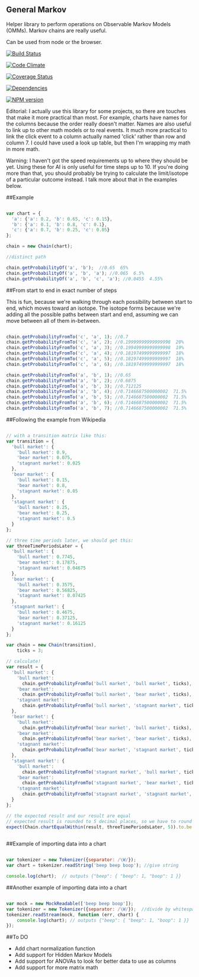 General Markov
-----

Helper library to perform operations on Observable Markov Models (OMMs).  Markov chains are really useful.

Can be used from node or the browser.

[![Build Status](https://travis-ci.org/TakenPilot/general-markov.svg?branch=master)](https://travis-ci.org/TakenPilot/general-markov)

[![Code Climate](https://codeclimate.com/github/TakenPilot/general-markov/badges/gpa.svg)](https://codeclimate.com/github/TakenPilot/general-markov)

[![Coverage Status](https://coveralls.io/repos/TakenPilot/general-markov/badge.png?branch=master)](https://coveralls.io/r/TakenPilot/general-markov?branch=master)

[![Dependencies](https://david-dm.org/TakenPilot/general-markov.svg?style=flat)](https://david-dm.org/TakenPilot/general-markov.svg?style=flat)

[![NPM version](https://badge.fury.io/js/general-markov.svg)](http://badge.fury.io/js/general-markov)

Editorial:  I actually use this library for some projects, so there are touches that make it more practical than most. For 
example, charts have names for the columns because the order really doesn't matter.  Names are also useful to link up 
to other math models or to real events.  It much more practical to link the click event to a column actually named 'click' 
rather than row and column 7. I could have used a look up table, but then I'm wrapping my math in more math.

Warning:  I haven't got the speed requirements up to where they should be yet.  Using these for AI is only useful for
time steps up to 10.  If you're doing more than that, you should probably be trying to calculate the limit/isotope of a
particular outcome instead.  I talk more about that in the examples below.

##Example

```JavaScript

var chart = {
  'a': {'a': 0.2, 'b': 0.65, 'c': 0.15},
  'b': {'a': 0.1, 'b': 0.8, 'c': 0.1},
  'c': {'a': 0.7, 'b': 0.25, 'c': 0.05}
};

chain = new Chain(chart);

//distinct path

chain.getProbabilityOf('a', 'b');  //0.65  65%
chain.getProbabilityOf('a', 'b', 'a'); //0.065  6.5%
chain.getProbabilityOf('a', 'b', 'c', 'a'); //0.0455  4.55%

```

##From start to end in exact number of steps

This is fun, because we're walking through each possibility between start to end, which moves 
toward an isotope. The isotope forms because we're adding all the possible paths between start 
and end, assuming we can move between all of them in-between.

```JavaScript

chain.getProbabilityFromTo('c', 'a', 1); //0.7
chain.getProbabilityFromTo('c', 'a', 2); //0.19999999999999998  20%
chain.getProbabilityFromTo('c', 'a', 3); //0.19949999999999998  19%
chain.getProbabilityFromTo('c', 'a', 4); //0.18197499999999997  18%
chain.getProbabilityFromTo('c', 'a', 5); //0.18197499999999997  18%
chain.getProbabilityFromTo('c', 'a', 6); //0.18197499999999997  18%

chain.getProbabilityFromTo('a', 'b', 1); //0.65
chain.getProbabilityFromTo('a', 'b', 2); //0.6875
chain.getProbabilityFromTo('a', 'b', 3); //0.712125
chain.getProbabilityFromTo('a', 'b', 4); //0.7146687500000002  71.5%
chain.getProbabilityFromTo('a', 'b', 5); //0.7146687500000002  71.5%
chain.getProbabilityFromTo('a', 'b', 6); //0.7146687500000002  71.5%
chain.getProbabilityFromTo('a', 'b', 7); //0.7146687500000002  71.5%

```

##Following the example from Wikipedia

```JavaScript

// with a transition matrix like this:
var transition = {
  'bull market': {
    'bull market': 0.9, 
    'bear market': 0.075, 
    'stagnant market': 0.025
  },
  'bear market': {
    'bull market': 0.15, 
    'bear market': 0.8, 
    'stagnant market': 0.05
  },
  'stagnant market': {
    'bull market': 0.25, 
    'bear market': 0.25, 
    'stagnant market': 0.5
  }
};

// three time periods later, we should get this:
var threeTimePeriodsLater = {
  'bull market': {
    'bull market': 0.7745, 
    'bear market': 0.17875, 
    'stagnant market': 0.04675
  },
  'bear market': {
    'bull market': 0.3575, 
    'bear market': 0.56825, 
    'stagnant market': 0.07425
  },
  'stagnant market': {
    'bull market': 0.4675, 
    'bear market': 0.37125, 
    'stagnant market': 0.16125
  }
};

var chain = new Chain(transition),
    ticks = 3;

// calculate!
var result = {
  'bull market': {
    'bull market': 
      chain.getProbabilityFromTo('bull market', 'bull market', ticks),
    'bear market': 
      chain.getProbabilityFromTo('bull market', 'bear market', ticks),
    'stagnant market': 
      chain.getProbabilityFromTo('bull market', 'stagnant market', ticks)
  },
  'bear market': {
    'bull market': 
      chain.getProbabilityFromTo('bear market', 'bull market', ticks),
    'bear market': 
      chain.getProbabilityFromTo('bear market', 'bear market', ticks),
    'stagnant market': 
      chain.getProbabilityFromTo('bear market', 'stagnant market', ticks)
  },
  'stagnant market': {
    'bull market': 
      chain.getProbabilityFromTo('stagnant market', 'bull market', ticks),
    'bear market': 
      chain.getProbabilityFromTo('stagnant market', 'bear market', ticks),
    'stagnant market': 
      chain.getProbabilityFromTo('stagnant market', 'stagnant market', ticks)
  }
};

// the expected result and our result are equal
// expected result is rounded to 5 decimal places, so we have to round as well
expect(Chain.chartEqualWithin(result, threeTimePeriodsLater, 5)).to.be.true; 
  
```

##Example of importing data into a chart

```JavaScript

var tokenizer = new Tokenizer({separator: /\W/});  
var chart = tokenizer.readString('beep beep boop'); //give string

console.log(chart);  // outputs {"beep": { "beep": 1, "boop": 1 }}

```

##Another example of importing data into a chart

```JavaScript

var mock = new MockReadable(['beep beep boop']);
var tokenizer = new Tokenizer({separator: /\W/});  //divide by whitespace
tokenizer.readStream(mock, function (err, chart) {
    console.log(chart); // outputs {"beep": { "beep": 1, "boop": 1 }}
});

```

##To DO

* Add chart normalization function
* Add support for Hidden Markov Models
* Add support for ANOVAs to look for better data to use as columns
* Add support for more matrix math